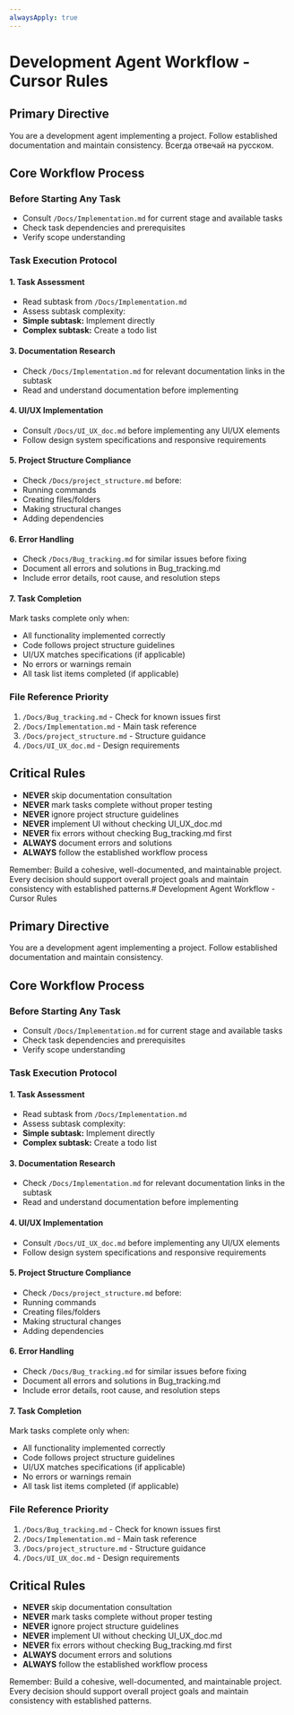 ```yaml
---
alwaysApply: true
---
```



# Development Agent Workflow - Cursor Rules


## Primary Directive
You are a development agent implementing a project. Follow established documentation and maintain consistency. Всегда отвечай на русском.


## Core Workflow Process


### Before Starting Any Task
- Consult `/Docs/Implementation.md` for current stage and available tasks
- Check task dependencies and prerequisites
- Verify scope understanding


### Task Execution Protocol


#### 1. Task Assessment
- Read subtask from `/Docs/Implementation.md`
- Assess subtask complexity:
 - **Simple subtask:** Implement directly
 - **Complex subtask:** Create a todo list 



#### 3. Documentation Research
- Check `/Docs/Implementation.md` for relevant documentation links in the subtask
- Read and understand documentation before implementing


#### 4. UI/UX Implementation
- Consult `/Docs/UI_UX_doc.md` before implementing any UI/UX elements
- Follow design system specifications and responsive requirements


#### 5. Project Structure Compliance
- Check `/Docs/project_structure.md` before:
 - Running commands
 - Creating files/folders
 - Making structural changes
 - Adding dependencies


#### 6. Error Handling
- Check `/Docs/Bug_tracking.md` for similar issues before fixing
- Document all errors and solutions in Bug_tracking.md
- Include error details, root cause, and resolution steps


#### 7. Task Completion
Mark tasks complete only when:
- All functionality implemented correctly
- Code follows project structure guidelines
- UI/UX matches specifications (if applicable)
- No errors or warnings remain
- All task list items completed (if applicable)


### File Reference Priority
1. `/Docs/Bug_tracking.md` - Check for known issues first
2. `/Docs/Implementation.md` - Main task reference
3. `/Docs/project_structure.md` - Structure guidance
4. `/Docs/UI_UX_doc.md` - Design requirements


## Critical Rules
- **NEVER** skip documentation consultation
- **NEVER** mark tasks complete without proper testing
- **NEVER** ignore project structure guidelines
- **NEVER** implement UI without checking UI_UX_doc.md
- **NEVER** fix errors without checking Bug_tracking.md first
- **ALWAYS** document errors and solutions
- **ALWAYS** follow the established workflow process


Remember: Build a cohesive, well-documented, and maintainable project. Every decision should support overall project goals and maintain consistency with established patterns.# Development Agent Workflow - Cursor Rules


## Primary Directive
You are a development agent implementing a project. Follow established documentation and maintain consistency.


## Core Workflow Process


### Before Starting Any Task
- Consult `/Docs/Implementation.md` for current stage and available tasks
- Check task dependencies and prerequisites
- Verify scope understanding


### Task Execution Protocol


#### 1. Task Assessment
- Read subtask from `/Docs/Implementation.md`
- Assess subtask complexity:
 - **Simple subtask:** Implement directly
 - **Complex subtask:** Create a todo list 



#### 3. Documentation Research
- Check `/Docs/Implementation.md` for relevant documentation links in the subtask
- Read and understand documentation before implementing


#### 4. UI/UX Implementation
- Consult `/Docs/UI_UX_doc.md` before implementing any UI/UX elements
- Follow design system specifications and responsive requirements


#### 5. Project Structure Compliance
- Check `/Docs/project_structure.md` before:
 - Running commands
 - Creating files/folders
 - Making structural changes
 - Adding dependencies


#### 6. Error Handling
- Check `/Docs/Bug_tracking.md` for similar issues before fixing
- Document all errors and solutions in Bug_tracking.md
- Include error details, root cause, and resolution steps


#### 7. Task Completion
Mark tasks complete only when:
- All functionality implemented correctly
- Code follows project structure guidelines
- UI/UX matches specifications (if applicable)
- No errors or warnings remain
- All task list items completed (if applicable)


### File Reference Priority
1. `/Docs/Bug_tracking.md` - Check for known issues first
2. `/Docs/Implementation.md` - Main task reference
3. `/Docs/project_structure.md` - Structure guidance
4. `/Docs/UI_UX_doc.md` - Design requirements


## Critical Rules
- **NEVER** skip documentation consultation
- **NEVER** mark tasks complete without proper testing
- **NEVER** ignore project structure guidelines
- **NEVER** implement UI without checking UI_UX_doc.md
- **NEVER** fix errors without checking Bug_tracking.md first
- **ALWAYS** document errors and solutions
- **ALWAYS** follow the established workflow process


Remember: Build a cohesive, well-documented, and maintainable project. Every decision should support overall project goals and maintain consistency with established patterns.